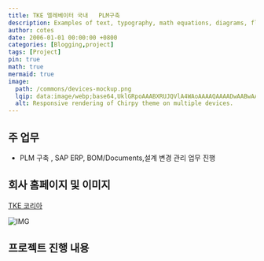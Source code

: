 ```yaml
---
title: TKE 엘레베이터 국내   PLM구축
description: Examples of text, typography, math equations, diagrams, flowcharts, pictures, videos, and more.
author: cotes
date: 2006-01-01 00:00:00 +0800
categories: [Blogging,project]
tags: [Project]
pin: true
math: true
mermaid: true
image:
  path: /commons/devices-mockup.png
  lqip: data:image/webp;base64,UklGRpoAAABXRUJQVlA4WAoAAAAQAAAADwAABwAAQUxQSDIAAAARL0AmbZurmr57yyIiqE8oiG0bejIYEQTgqiDA9vqnsUSI6H+oAERp2HZ65qP/VIAWAFZQOCBCAAAA8AEAnQEqEAAIAAVAfCWkAALp8sF8rgRgAP7o9FDvMCkMde9PK7euH5M1m6VWoDXf2FkP3BqV0ZYbO6NA/VFIAAAA
  alt: Responsive rendering of Chirpy theme on multiple devices.
---
```



## 주 업무
-  PLM 구축 , SAP ERP, BOM/Documents,설계 변경 관리 업무 진행

## 회사 홈페이지 및 이미지
[TKE 코리아](https://www.tkelevator.com/kr-ko//)

![IMG](https://sjpark2free.github.io/assets/img/post/TKE_KR.png)

## 프로젝트 진행 내용

